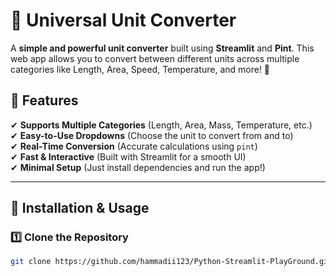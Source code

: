 # 🔄 Universal Unit Converter

A **simple and powerful unit converter** built using **Streamlit** and **Pint**. This web app allows you to convert between different units across multiple categories like Length, Area, Speed, Temperature, and more! 🚀

## 📌 Features
✔ **Supports Multiple Categories** (Length, Area, Mass, Temperature, etc.)  
✔ **Easy-to-Use Dropdowns** (Choose the unit to convert from and to)  
✔ **Real-Time Conversion** (Accurate calculations using `pint`)  
✔ **Fast & Interactive** (Built with Streamlit for a smooth UI)  
✔ **Minimal Setup** (Just install dependencies and run the app!)  

---

## 🚀 Installation & Usage

### 1️⃣ Clone the Repository
```sh
git clone https://github.com/hammadii123/Python-Streamlit-PlayGround.git

